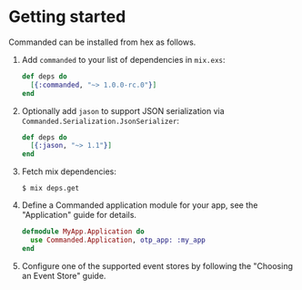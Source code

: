 # Getting started

Commanded can be installed from hex as follows.

1. Add `commanded` to your list of dependencies in `mix.exs`:

    ```elixir
    def deps do
      [{:commanded, "~> 1.0.0-rc.0"}]
    end
    ```

2. Optionally add `jason` to support JSON serialization via `Commanded.Serialization.JsonSerializer`:

    ```elixir
    def deps do
      [{:jason, "~> 1.1"}]
    end
    ```

3. Fetch mix dependencies:

    ```console
    $ mix deps.get
    ```

4. Define a Commanded application module for your app, see the "Application" guide for details.

    ```elixir
    defmodule MyApp.Application do
      use Commanded.Application, otp_app: :my_app
    end
    ```

5. Configure one of the supported event stores by following the "Choosing an Event Store" guide.
